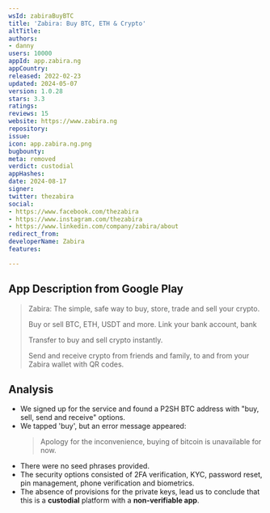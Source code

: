 ```yaml
---
wsId: zabiraBuyBTC
title: 'Zabira: Buy BTC, ETH & Crypto'
altTitle: 
authors:
- danny
users: 10000
appId: app.zabira.ng
appCountry: 
released: 2022-02-23
updated: 2024-05-07
version: 1.0.28
stars: 3.3
ratings: 
reviews: 15
website: https://www.zabira.ng
repository: 
issue: 
icon: app.zabira.ng.png
bugbounty: 
meta: removed
verdict: custodial
appHashes: 
date: 2024-08-17
signer: 
twitter: thezabira
social:
- https://www.facebook.com/thezabira
- https://www.instagram.com/thezabira
- https://www.linkedin.com/company/zabira/about
redirect_from: 
developerName: Zabira
features: 

---
```


## App Description from Google Play

> Zabira: The simple, safe way to buy, store, trade and sell your crypto.
>
> Buy or sell BTC, ETH, USDT and more. Link your bank account, bank
>
> Transfer to buy and sell crypto instantly.
>
> Send and receive crypto from friends and family, to and from your Zabira wallet with QR codes.

## Analysis 

- We signed up for the service and found a P2SH BTC address with "buy, sell, send and receive" options. 
- We tapped 'buy', but an error message appeared:
  > Apology for the inconvenience, buying of bitcoin is unavailable for now.
- There were no seed phrases provided. 
- The security options consisted of 2FA verification, KYC, password reset, pin management, phone verification and biometrics. 
- The absence of provisions for the private keys, lead us to conclude that this is a **custodial** platform with a **non-verifiable app**.
